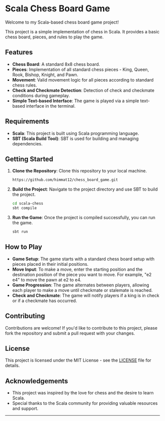 # Scala Chess Board Game

Welcome to my Scala-based chess board game project!

This project is a simple implementation of chess in Scala. It provides a basic chess board, pieces, and rules to play the game.

## Features

- **Chess Board**: A standard 8x8 chess board.
- **Pieces**: Implementation of all standard chess pieces - King, Queen, Rook, Bishop, Knight, and Pawn.
- **Movement**: Valid movement logic for all pieces according to standard chess rules.
- **Check and Checkmate Detection**: Detection of check and checkmate conditions during gameplay.
- **Simple Text-based Interface**: The game is played via a simple text-based interface in the terminal.

## Requirements

- **Scala**: This project is built using Scala programming language.
- **SBT (Scala Build Tool)**: SBT is used for building and managing dependencies.

## Getting Started

1. **Clone the Repository**: Clone this repository to your local machine.
   ```bash
   https://github.com/himmat12/chess_board_game.git
   ```
2. **Build the Project**: Navigate to the project directory and use SBT to build the project.
   ```bash
   cd scala-chess
   sbt compile
   ```
3. **Run the Game**: Once the project is compiled successfully, you can run the game.
   ```bash
   sbt run
   ```

## How to Play

- **Game Setup**: The game starts with a standard chess board setup with pieces placed in their initial positions.
- **Move Input**: To make a move, enter the starting position and the destination position of the piece you want to move. For example, "e2 e4" to move the pawn at e2 to e4.
- **Game Progression**: The game alternates between players, allowing each player to make a move until checkmate or stalemate is reached.
- **Check and Checkmate**: The game will notify players if a king is in check or if a checkmate has occurred.

## Contributing

Contributions are welcome! If you'd like to contribute to this project, please fork the repository and submit a pull request with your changes.

## License

This project is licensed under the MIT License - see the [LICENSE](LICENSE) file for details.

## Acknowledgements

- This project was inspired by the love for chess and the desire to learn Scala.
- Special thanks to the Scala community for providing valuable resources and support.

---
